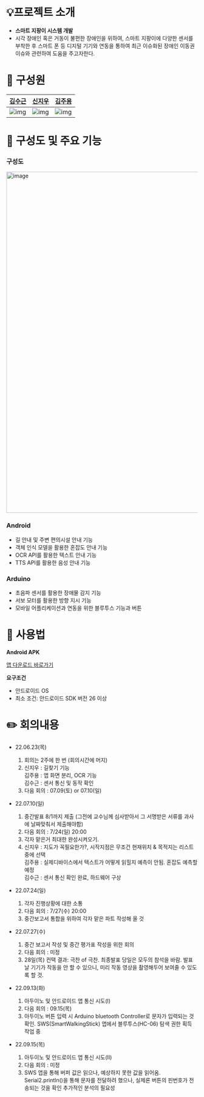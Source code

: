 # 💡프로젝트 소개

- **스마트 지팡이 시스템 개발**
- 시각 장애인 혹은 거동이 불편한 장애인을 위하여, 스마트 지팡이에 다양한 센서를 부착한 후 스마트 폰 등 디지털 기기와 연동을 통하여 최근 이슈화된 장애인 이동권 이슈와 관련하여 도움을 주고자한다.

# 🤼 구성원
[김수근](https://github.com/ILAPie)|[신지우](https://github.com/sjw989)| [김주용](https://github.com/Kim-JuYong)
|------------------------------------|-------------------------------------|-------------------------------------|
|![img](https://github.com/ILAPie.png?size=100?size=100) | ![img](https://github.com/sjw989.png?size=100?size=100) |![img](https://github.com/Kim-JuYong.png?size=100?size=100) |

# 🔑 구성도 및 주요 기능 

### 구성도
<img width="895" alt="image" src="https://user-images.githubusercontent.com/82700895/195525724-8a0b8aa2-ec06-43ca-b2e0-f9948ae83da8.png">


### Android

- 길 안내 및 주변 편의시설 안내 기능
- 객체 인식 모델을 활용한 혼잡도 안내 기능
- OCR API를 활용한 텍스트 안내 기능
- TTS API를 활용한 음성 안내 기능


### Arduino
- 초음파 센서를 활용한 장애물 감지 기능
- 서보 모터를 활용한 방향 지시 기능
- 모바일 어플리케이션과 연동을 위한 블루투스 기능과 버튼


# 🧸️ 사용법
**Android APK**

[앱 다운로드 바로가기](http://naver.me/FnifdpDC)

**요구조건**
- 안드로이드 OS
- 최소 조건: 안드로이드 SDK 버전 26 이상
# :pencil2: 회의내용
- 22.06.23(목) 
  1) 회의는 2주에 한 번 (회의시간에 머지) 
  2) 신지우 : 길찾기 기능 \
     김주용 : 앱 화면 분리, OCR 기능\
     김수근 : 센서 통신 및 동작 확인 
  3) 다음 회의 : 07.09(토) or 07.10(일)
  
- 22.07.10(일) 
  1) 중간발표 8/1까지 제출 (그전에 교수님께 심사받아서 그 서명받은 서류를 과사에 날짜맞춰서 제출해야함)
  2) 다음 회의 : 7/24(일) 20:00
  3) 각자 맡은거 최대한 완성시켜오기. 
  4) 신지우 : 지도가 꼭필요한가?, 시작지점은 무조건 현재위치 & 목적지는 리스트중에 선택 \
     김주용 : 실제디바이스에서 텍스트가 어떻게 읽힐지 예측이 안됨. 혼잡도 예측할 예정 \
     김수근 : 센서 통신 확인 완료, 하드웨어 구상

- 22.07.24(일)
  1) 각자 진행상황에 대한 소통
  2) 다음 회의 : 7/27(수) 20:00
  3) 중간보고서 통합을 위하여 각자 맡은 파트 작성해 올 것

- 22.07.27(수)
  1) 중간 보고서 작성 및 중간 평가표 작성을 위한 회의
  2) 다음 회의 : 미정
  3) 28일(목) 컨택 결과: 극찬 of 극찬.
                        최종발표 당일은 모두의 참석을 바람.
                        발표날 기기가 작동을 안 할 수 있으니, 미리 작동 영상을 촬영해두어
                        보여줄 수 있도록 할 것.

- 22.09.13(화)
  1) 아두이노 및 안드로이드 앱 통신 시도(I)
  2) 다음 회의 : 09.15(목)
  3) 아두이노 버튼 입력 시 Arduino bluetooth Controller로 문자가 입력되는 것 확인.
     SWS(SmartWalkingStick) 앱에서 블루투스(HC-06) 탐색 권한 획득 작업 중

- 22.09.15(목)
  1) 아두이노 및 안드로이드 앱 통신 시도(II)
  2) 다음 회의 : 미정
  3) SWS 앱을 통해 버퍼 값은 읽으나, 예상하지 못한 값을 읽어옴.
     Serial2.println()을 통해 문자를 전달하려 했으나, 실제론 버튼의 핀번호가 전송되는 것을 확인
     추가적인 분석의 필요성 
